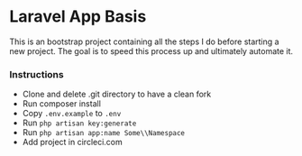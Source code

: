 # Laravel App Basis

This is an bootstrap project containing all the steps I do before starting a new project. 
The goal is to speed this process up and ultimately automate it.

### Instructions

- Clone and delete .git directory to have a clean fork
- Run composer install
- Copy `.env.example` to `.env`
- Run `php artisan key:generate`
- Run `php artisan app:name Some\\Namespace`
- Add project in circleci.com
